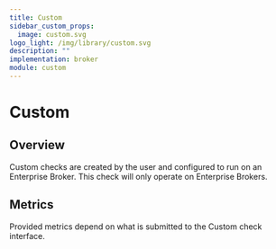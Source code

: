 ```yaml
---
title: Custom
sidebar_custom_props:
  image: custom.svg
logo_light: /img/library/custom.svg
description: ""
implementation: broker
module: custom
---
```


# Custom

## Overview

Custom checks are created by the user and configured to run on an Enterprise Broker. This check will only operate on Enterprise Brokers.

## Metrics

Provided metrics depend on what is submitted to the Custom check interface.
